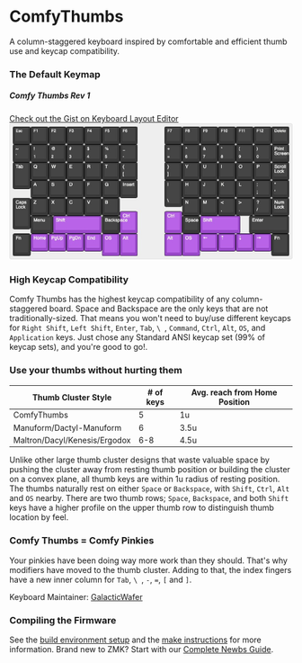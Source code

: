 # ComfyThumbs

A column-staggered keyboard inspired by comfortable and efficient thumb use and keycap compatibility.

### The Default Keymap
<h5><b>Comfy Thumbs Rev 1</b></h5>


[Check out the Gist on Keyboard Layout Editor](http://www.keyboard-layout-editor.com/#/gists/f06e432c5aefd1113cb8e74766a2c700)
![Default Keymap](./ComfyThumbsLayout.jpg)
<p>

### High Keycap Compatibility

Comfy Thumbs has the highest keycap compatibility of any column-staggered board. Space and Backspace are the only keys that are not traditionally-sized. That means you won't need to buy/use different keycaps for `Right Shift`, `Left Shift`, `Enter`, `Tab`, `\ `, `Command`, `Ctrl`, `Alt`, `OS`, and `Application` keys. Just chose any Standard ANSI keycap set (99% of keycap sets), and you're good to go!. 

<p>

### Use your thumbs without hurting them

|Thumb Cluster Style|# of keys|Avg. reach from Home Position|
|---|---|---|
|ComfyThumbs|5|1u
|Manuform/Dactyl-Manuform|6|3.5u
|Maltron/Dacyl/Kenesis/Ergodox|6-8|4.5u

Unlike other large thumb cluster designs that waste valuable space by pushing the cluster away from resting thumb position or building the cluster on a convex plane, all thumb keys are within 1u radius of resting position. The thumbs naturally rest on either `Space` or `Backspace`, with `Shift`, `Ctrl`, `Alt` and `OS` nearby. There are two thumb rows; `Space`, `Backspace`, and both `Shift` keys have a higher profile on the upper thumb row to distinguish thumb location by feel.


### Comfy Thumbs = Comfy Pinkies
Your pinkies have been doing way more work than they should. That's why modifiers have moved to the thumb cluster. Adding to that, the index fingers have a new inner column for `Tab`, `\ `, `-`, `=`,  `[` and `]`.


Keyboard Maintainer: [GalacticWafer](https://github.com/MXHJohn314) 

### Compiling the Firmware

See the [build environment setup](Todo) and the [make instructions](Todo) for more information. Brand new to ZMK? Start with our [Complete Newbs Guide](Todo).

